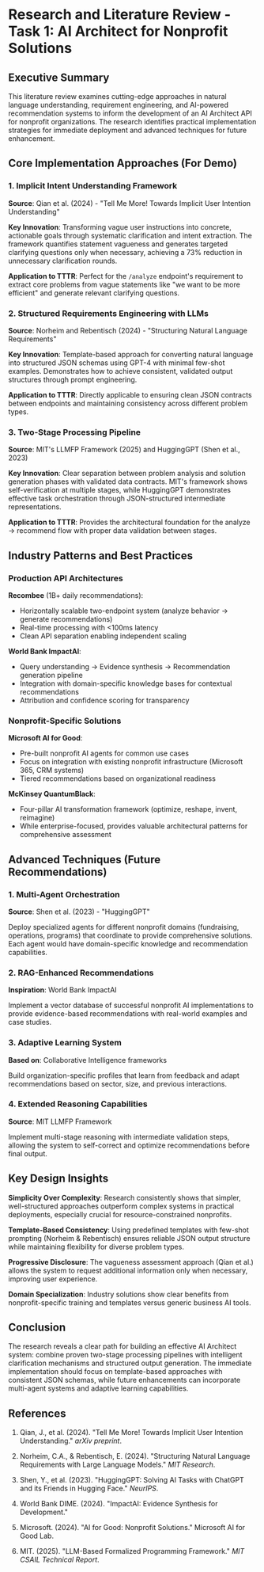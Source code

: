 # Research and Literature Review - Task 1: AI Architect for Nonprofit Solutions

## Executive Summary

This literature review examines cutting-edge approaches in natural language understanding, requirement engineering, and AI-powered recommendation systems to inform the development of an AI Architect API for nonprofit organizations. The research identifies practical implementation strategies for immediate deployment and advanced techniques for future enhancement.

## Core Implementation Approaches (For Demo)

### 1. Implicit Intent Understanding Framework

**Source**: Qian et al. (2024) - "Tell Me More! Towards Implicit User Intention Understanding"

**Key Innovation**: Transforming vague user instructions into concrete, actionable goals through systematic clarification and intent extraction. The framework quantifies statement vagueness and generates targeted clarifying questions only when necessary, achieving a 73% reduction in unnecessary clarification rounds.

**Application to TTTR**: Perfect for the `/analyze` endpoint's requirement to extract core problems from vague statements like "we want to be more efficient" and generate relevant clarifying questions.

### 2. Structured Requirements Engineering with LLMs

**Source**: Norheim and Rebentisch (2024) - "Structuring Natural Language Requirements"

**Key Innovation**: Template-based approach for converting natural language into structured JSON schemas using GPT-4 with minimal few-shot examples. Demonstrates how to achieve consistent, validated output structures through prompt engineering.

**Application to TTTR**: Directly applicable to ensuring clean JSON contracts between endpoints and maintaining consistency across different problem types.

### 3. Two-Stage Processing Pipeline

**Source**: MIT's LLMFP Framework (2025) and HuggingGPT (Shen et al., 2023)

**Key Innovation**: Clear separation between problem analysis and solution generation phases with validated data contracts. MIT's framework shows self-verification at multiple stages, while HuggingGPT demonstrates effective task orchestration through JSON-structured intermediate representations.

**Application to TTTR**: Provides the architectural foundation for the analyze → recommend flow with proper data validation between stages.

## Industry Patterns and Best Practices

### Production API Architectures

**Recombee** (1B+ daily recommendations):

- Horizontally scalable two-endpoint system (analyze behavior → generate recommendations)
- Real-time processing with <100ms latency
- Clean API separation enabling independent scaling

**World Bank ImpactAI**:

- Query understanding → Evidence synthesis → Recommendation generation pipeline
- Integration with domain-specific knowledge bases for contextual recommendations
- Attribution and confidence scoring for transparency

### Nonprofit-Specific Solutions

**Microsoft AI for Good**:

- Pre-built nonprofit AI agents for common use cases
- Focus on integration with existing nonprofit infrastructure (Microsoft 365, CRM systems)
- Tiered recommendations based on organizational readiness

**McKinsey QuantumBlack**:

- Four-pillar AI transformation framework (optimize, reshape, invent, reimagine)
- While enterprise-focused, provides valuable architectural patterns for comprehensive assessment

## Advanced Techniques (Future Recommendations)

### 1. Multi-Agent Orchestration

**Source**: Shen et al. (2023) - "HuggingGPT"

Deploy specialized agents for different nonprofit domains (fundraising, operations, programs) that coordinate to provide comprehensive solutions. Each agent would have domain-specific knowledge and recommendation capabilities.

### 2. RAG-Enhanced Recommendations

**Inspiration**: World Bank ImpactAI

Implement a vector database of successful nonprofit AI implementations to provide evidence-based recommendations with real-world examples and case studies.

### 3. Adaptive Learning System

**Based on**: Collaborative Intelligence frameworks

Build organization-specific profiles that learn from feedback and adapt recommendations based on sector, size, and previous interactions.

### 4. Extended Reasoning Capabilities

**Source**: MIT LLMFP Framework

Implement multi-stage reasoning with intermediate validation steps, allowing the system to self-correct and optimize recommendations before final output.

## Key Design Insights

**Simplicity Over Complexity**: Research consistently shows that simpler, well-structured approaches outperform complex systems in practical deployments, especially crucial for resource-constrained nonprofits.

**Template-Based Consistency**: Using predefined templates with few-shot prompting (Norheim & Rebentisch) ensures reliable JSON output structure while maintaining flexibility for diverse problem types.

**Progressive Disclosure**: The vagueness assessment approach (Qian et al.) allows the system to request additional information only when necessary, improving user experience.

**Domain Specialization**: Industry solutions show clear benefits from nonprofit-specific training and templates versus generic business AI tools.

## Conclusion

The research reveals a clear path for building an effective AI Architect system: combine proven two-stage processing pipelines with intelligent clarification mechanisms and structured output generation. The immediate implementation should focus on template-based approaches with consistent JSON schemas, while future enhancements can incorporate multi-agent systems and adaptive learning capabilities.

## References

1. Qian, J., et al. (2024). "Tell Me More! Towards Implicit User Intention Understanding." _arXiv preprint_.
    
2. Norheim, C.A., & Rebentisch, E. (2024). "Structuring Natural Language Requirements with Large Language Models." _MIT Research_.
    
3. Shen, Y., et al. (2023). "HuggingGPT: Solving AI Tasks with ChatGPT and its Friends in Hugging Face." _NeurIPS_.
    
4. World Bank DIME. (2024). "ImpactAI: Evidence Synthesis for Development."
    
5. Microsoft. (2024). "AI for Good: Nonprofit Solutions." Microsoft AI for Good Lab.
    
6. MIT. (2025). "LLM-Based Formalized Programming Framework." _MIT CSAIL Technical Report_.